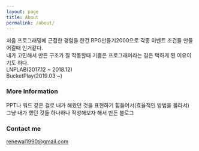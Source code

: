 ```yaml
---
layout: page
title: About
permalink: /about/
---
```


처음 프로그래밍에 근접한 경험을 한건 RPG만들기2000으로 각종 이벤트 조건들 만들어갈때 인거같다.<br>
내가 고민해서 만든 구조가 잘 작동할때 기쁨은 프로그래머라는 길은 택하게 된 이유이기도 하다.<br>
LNPLAB(2017.12 ~ 2018.12)<br>
BucketPlay(2019.03 ~)

### More Information

PPT나 워드 같은 걸로 내가 해왔던 것을 표현하기 힘들어서(효율적인 방법을 몰라서)<br>
그냥 내가 했던 것들 하나하나 작성해보자 해서 만든 블로그

### Contact me

[renewal1990@gmail.com](mailto:renewal1990@gmail.com)
